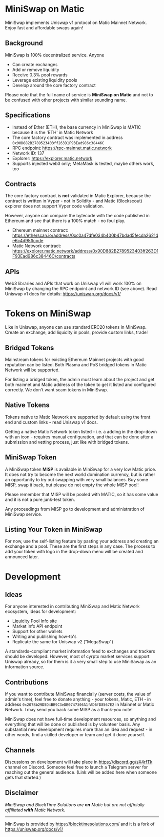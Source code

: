 # MiniSwap on Matic
MiniSwap implements Uniswap v1 protocol on Matic Mainnet Network. Enjoy fast and affordable swaps again!

## Background
MiniSwap is 100% decentralized service. Anyone
- Can create exchanges
- Add or remove liquidity
- Receive 0.3% pool rewards
- Leverage existing liquidity pools
- Develop around the core factory contract

Please note that the full name of service is **MiniSwap on Matic** and not to be confused with other projects with similar sounding name.

## Specifications
- Instead of Ether (ETH), the base currency in MiniSwap is MATIC because it is the 'ETH' in Matic Network
- The core factory contract was implemented in address `0x90D882B2789523403ff263D1F93Ead986c38446C`
- RPC endpoint: https://rpc-mainnet.matic.network
- Network ID: 137
- Explorer: https://explorer.matic.network
- Supports injected web3 only; MetaMask is tested, maybe others work, too

## Contracts
The core factory contract is **not** validated in Matic Explorer, because the contract is written in Vyper - not in Solidity - and Matic (Blockscout) explorer does not support Vyper code validation.

However, anyone can compare the bytecode with the code published in Ethereum and see that there is a 100% match - no foul play.
- Ethereum mainnet contract: https://etherscan.io/address/0xc0a47dfe034b400b47bdad5fecda2621de6c4d95#code
- Matic Network contract: https://explorer.matic.network/address/0x90D882B2789523403ff263D1F93Ead986c38446C/contracts

## APIs
Web3 libraries and APIs that work on Uniswap v1 will work 100% on MiniSwap by changing the RPC endpoint and network ID (see above).  Read Uniswap v1 docs for details: https://uniswap.org/docs/v1/

# Tokens on MiniSwap
Like in Uniswap, anyone can use standard ERC20 tokens in MiniSwap. Create an exchange, add liquidity in pools, provide custom links, trade!

## Bridged Tokens
Mainstream tokens for existing Ethereum Mainnet projects with good reputation can be listed. Both Plasma and PoS bridged tokens in Matic Network will be supported.

For listing a bridged token, the admin must learn about the project and get both mainnet and Matic address of the token to get it listed and configured correctly. We don't want scam tokens in MiniSwap.

## Native Tokens
Tokens native to Matic Network are supported by default using the front end and custom links - read Uniswap v1 docs.

Getting a native Matic Network token listed - i.e. a adding in the drop-down with an icon - requires manual configuration, and that can be done after a submission and vetting process, just like with bridged tokens.

## MiniSwap Token
A MiniSwap token **MISP** is available in MiniSwap for a very low Matic price. It does not try to become the next world domination currency, but is rather an opportunity to try out swapping with very small balances. Buy some MISP, swap it back, but please do not empty the whole MISP pool!

Please remember that MISP will be pooled with MATIC, so it has some value and it is not a pure junk-test token.

Any proceedings from MISP go to development and administration of MiniSwap service.

## Listing Your Token in MiniSwap
For now, use the self-listing feature by pasting your address and creating an exchange and a pool. These are the first steps in any case.
The process to add your token with logo in the drop-down menu will be created and announced later.

# Development

## Ideas
For anyone interested in contributing MiniSwap and Matic Network ecosystem, ideas for development:
- Liquidity Pool Info site
- Market info API endpoint
- Support for other wallets
- Writing and publishing how-to's
- Replicate the same for Uniswap v2 ("MegaSwap")

A standards-compliant market information feed to exchanges and trackers should be developed. However, most of cyrpto market services support Uniswap already, so for them is it a very small step to use MiniSawap as an information source.

## Contributions
If you want to contribute MiniSwap financially (server costs, the value of admin's time), feel free to donate anything - your tokens, Matic, ETH - in address `0x207Bb29D5D4BB9C3eDE0747306A1fAD6fD8567E2` in Mainnet or Matic Network. I may send you back some MISP as a thank-you note!

MiniSwap does not have full-time development resources, so anything and everything that will be done or published is by volunteer basis. Any substantial new development requires more than an idea and request - in other words, find a skilled developer or team and get it done yourself.

## Channels
Discussions on development will take place in https://discord.gg/sX4rfTk channel on Discord.
Someone feel free to launch a Telegram server for reaching out the general audience. (Link will be added here when someone gets that started.)

## Disclaimer
*MiniSwap and BlockTime Solutions are **on** Matic but are not officially affiliated **with** Matic Network.*

___________________________

MiniSwap is provided by https://blocktimesolutions.com/ and it is a fork of https://uniswap.org/docs/v1/
